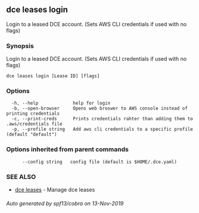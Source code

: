 ## dce leases login

Login to a leased DCE account. (Sets AWS CLI credentials if used with no flags)

### Synopsis

Login to a leased DCE account. (Sets AWS CLI credentials if used with no flags)

```
dce leases login [Lease ID] [flags]
```

### Options

```
  -h, --help             help for login
  -b, --open-browser     Opens web broswer to AWS console instead of printing credentials
  -c, --print-creds      Prints credentials rahter than adding them to .aws/credentials file
  -p, --profile string   Add aws cli credentials to a specific profile (default "default")
```

### Options inherited from parent commands

```
      --config string   config file (default is $HOME/.dce.yaml)
```

### SEE ALSO

* [dce leases](dce_leases.md)	 - Manage dce leases

###### Auto generated by spf13/cobra on 13-Nov-2019

